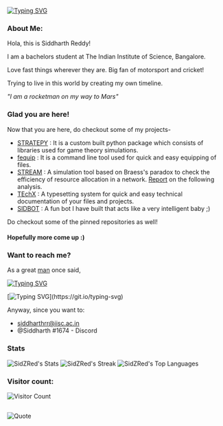 [![Typing SVG](https://readme-typing-svg.demolab.com?font=Ubuntu+Bold&weight=100&size=30&pause=1000&color=2DF722&random=false&width=435&lines=Hey%2C+I+am+Siddharth)](https://git.io/typing-svg)


### About Me:
Hola, this is Siddharth Reddy!

I am a bachelors student at The Indian Institute of Science, Bangalore.

Love fast things wherever they are. Big fan of motorsport and cricket!

Trying to live in this world by creating my own timeline.

*"I am a rocketman on my way to Mars"*

### Glad you are here!
Now that you are here, do checkout some of my projects-

- [STRATEPY](https://github.com/SidZRed/stratepy) : It is a custom built python package which consists of libraries used for game theory simulations.
- [fequip](https://github.com/SidZRed/fequip) : It is a command line tool used for quick and easy equipping of files.
- [STREAM](https://github.com/SidZRed/STREAM) : A simulation tool based on Braess's paradox to check the efficiency of resource allocation in a network. [Report](https://github.com/SidZRed/STREAM/blob/main/Braess_Paradox.pdf) on the following analysis.
- [TEchX](https://github.com/SidZRed/TEchX) : A typesetting system for quick and easy technical documentation of your files and projects.
- [SIDBOT](https://github.com/SidZRed/SidBoT) : A fun bot I have built that acts like a very intelligent baby ;)

Do checkout some of the pinned repositories as well!

  #### Hopefully more come up :)



### Want to reach me?
As a great [man](https://en.wikipedia.org/wiki/Freddie_Mercury) once said, 

[![Typing SVG](https://readme-typing-svg.demolab.com?font=Ubuntu+Bold&weight=100&size=17&duration=5003&pause=1000&color=2DF722&background=FFBA9000&random=false&width=435&lines=I'm+travelling+at+the+speed+of+light%2C)](https://git.io/typing-svg)

[![Typing SVG](https://readme-typing-svg.demolab.com?font=Ubuntu+Bold&weight=100&size=17&duration=5003&pause=1000&color=2DF722&background=FFBA9000&random=false&width=435&lines=I+wanna+make+a+supersonic+man+out+of+you!)](https://git.io/typing-svg)

Anyway, since you want to:
- siddharthrr@iisc.ac.in
- @Siddharth #1674 - Discord

### Stats
![SidZRed's Stats](https://github-readme-stats.vercel.app/api?username=SidZRed&theme=vue-dark&show_icons=true&hide_border=true&count_private=true)
![SidZRed's Streak](https://github-readme-streak-stats.herokuapp.com/?user=SidZRed&theme=vue-dark&hide_border=true)
![SidZRed's Top Languages](https://github-readme-stats.vercel.app/api/top-langs/?username=SidZRed&theme=vue-dark&show_icons=true&hide_border=true&layout=compact)


### Visitor count:
![Visitor Count](https://profile-counter.glitch.me/{SidZRed}/count.svg)

## 
<p align="center">
  
![Quote](https://github-readme-quotes-bay.vercel.app/quote?theme=tokyonight&animation=grow_out_in&layout=zues&font=Redressed&fontColor=white&bgColor=black)

</p>
